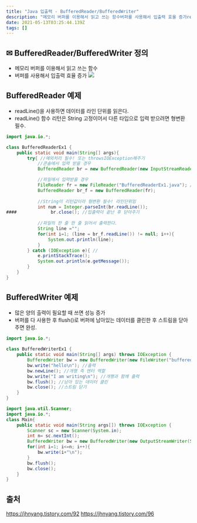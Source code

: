 ```yaml
---
title: "Java 입출력 - BufferedReader/BufferedWriter"
description: "메모리 버퍼를 이용해서 읽고 쓰는 함수버퍼를 사용해서 입출력 효율 증가readLine()을 사용하면 데이터를 라인 단위를 읽은다.readLine() 함수 리턴은 String 고정이어서 다른 타입으로 입력 받으려면 형변환 필수.많은 양의 출력이 필요할 때 쓰면 성능 증가"
date: 2021-05-13T03:25:44.139Z
tags: []
---
```

## ✉    BufferedReader/BufferedWriter 정의
- 메모리 버퍼를 이용해서 읽고 쓰는 함수
- 버퍼를 사용해서 입출력 효율 증가
![](/images/73607ffb-2ed9-42c0-ab1b-cbeb6677fbb5-image.png)

## BufferedReader 예제
- readLine()을 사용하면 데이터를 라인 단위를 읽은다.
- readLine() 함수 리턴은 String 고정이어서 다른 타입으로 입력 받으려면 형변환 필수.

```java
import java.io.*;

class BufferedReaderEx1 {
    public static void main(String[] args){
        try{ //예외처리 필수! 또는 throwsIOException해주기
            //콘솔에서 입력 받을 경우
            BufferedReader br = new BufferedReader(new InputStreamReader(System.in)); 

            //파일에서 입력받을 경우
            FileReader fr = new FileReader("BufferedReaderEx1.java"); //"노란색글은 파일 이름"
            BufferedReader br_f = new BufferedReader(fr);
            
            //String이 리턴값이라 형변환 필수! 라인단위임
            int num = Integer.parseInt(br.readLine());             
####             br.close(); //입출력이 끝난 후 닫아주기
            
            //파일의 한 줄 한 줄 읽어서 출력한다.
            String line ="";
            for(int i=1; (line = br_f.readLine()) != null; i++){
                System.out.println(line);
            }
        } catch (IOException e){ //
            e.printStackTrace();
            System.out.println(e.getMessage());
        }
    }
}
```

## BufferedWriter 예제
- 많은 양의 출력이 필요할 때 쓰면 성능 증가
- 버퍼를 다 사용한 후 flush()로 버퍼에 남아있는 데이터를 클린한 후 스트림을 닫아주면 완성. 

```java
import java.io.*;
 
class BufferedWriterEx1 {
    public static void main(String[] args) throws IOException {
        BufferedWriter bw = new BufferedWriter(new FileWriter("bufferedWriter.txt"));
        bw.write("hello\n"); //출력
        bw.newLine(); //개행 즉 엔터 역할
        bw.write("I am writing\n"); //개행과 함께 출력
        bw.flush(); //남아 있는 데이터 클린
        bw.close(); //스트림 닫기
    }
}

import java.util.Scanner;
import java.io.*;
class Main{
    public static void main(String args[]) throws IOException {
        Scanner sc = new Scanner(System.in);
        int n= sc.nextInt();
        BufferedWriter bw = new BufferedWriter(new OutputStreamWriter(System.out));
        for(int i=1; i<=n; i++){
            bw.write(i+"\n");
        }
        bw.flush();
        bw.close();
    }
}
```

## 출처
https://jhnyang.tistory.com/92
https://jhnyang.tistory.com/96